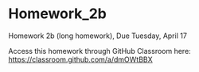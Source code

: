 # Homework_2b
Homework 2b (long homework), Due Tuesday, April 17

Access this homework through GitHub Classroom here: https://classroom.github.com/a/dmOWtBBX
